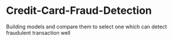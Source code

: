 # Credit-Card-Fraud-Detection
Building models and compare them to select one which can detect fraudulent transaction well
